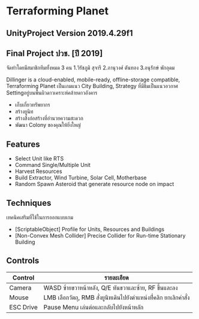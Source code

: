 # Terraforming Planet
## UnityProject Version 2019.4.29f1
## Final Project ปวช.  [ปี 2019]
จัดทำโดยมีสมาชิกทีมทั้งหมด 3 คน
1.วิรัชภูมิ สุจารี
2.ภานุวงศ์ ตันทอง
3.อนุรักษ์ พักอุดม

Dillinger is a cloud-enabled, mobile-ready, offline-storage compatible,
Terraforming Planet เป็นเกมแนว City Building, Strategy ที่มีธีมเป็นแนวอวกาศ Settingอยู่บนพื้นผิวดาวเคราะห์คล้ายดาวอังคาร
- เก็บเกี่ยวทรัพยากร
- สร้างยูนิท
- สร้างสิ่งก่อสร้างที่อำนวยความสะดวก
- พัฒนา Colony ของคุณให้ยิ่งใหญ่

## Features
- Select Unit like RTS
- Command Single/Multiple Unit
- Harvest Resources
- Build Extractor, Wind Turbine, Solar Cell, Motherbase
- Random Spawn Asteroid that generate resource node on impact

## Techniques

เทคนิคเสริมที่ใช้ในการออกแบบเกม
- [ScriptableObject] Profile for Units, Resources and Buildings
- [Non-Convex Mesh Collider] Precise Collider for Run-time Stationary Building

## Controls

| Control | รายละเอียด |
| ------ | ------ |
| Camera | WASD ซ้ายขวาหน้าหลัง, Q/E หันขวาและซ้าย, RF ขึ้นและลง |
| Mouse | LMB เลือกวัตถุ, RMB สั่งยูนิทเดินไปยังตำแหน่งที่่คลิก ยกเลิกคำสั่ง |
| ESC Drive | Pause Menu เล่นต่อและกลับไปยังหน้าหลัก |